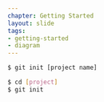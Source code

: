 ```yaml
---
chapter: Getting Started
layout: slide
tags:
- getting-started
- diagram
---
```


```bash
$ git init [project name]

$ cd [project]
$ git init
```
